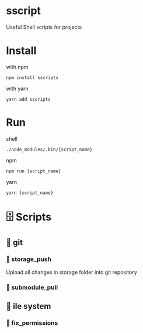# sscript
Useful Shell scripts for projects

# Install

with npm

`npm install sscripts`

with yarn

`yarn add sscripts`

# Run

shell

`./node_modules/.bin/{script_name}`

npm

`npm run {script_name}`

yarn 

`yarn {script_name}`

# 🗄 Scripts

## 📁 git

### 📜 storage_push
Upload all changes in storage folder into git repository

### 📜 submodule_pull


## 📁 ile system

### 📜 fix_permissions
